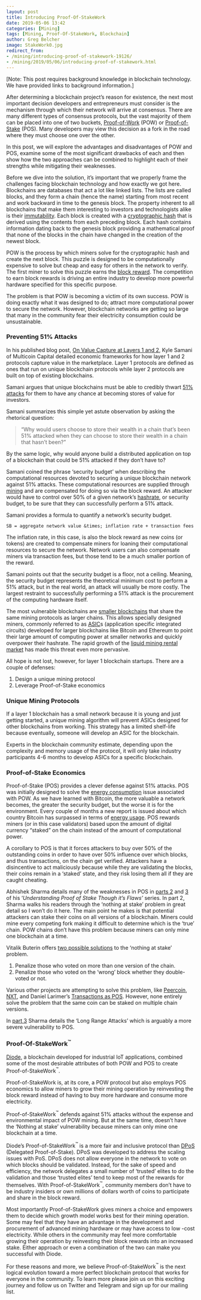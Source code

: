 ```yaml
---
layout: post
title: Introducing Proof-Of-StakeWork
date: 2019-05-06 13:42
categories: [Mining]
tags: [Mining, Proof-Of-StakeWork, Blockchain]
author: Greg Belcher
image: StakeWork0.jpg
redirect_from:
- /mining/introducing-proof-of-stakework-19126/
- /mining/2019/05/06/introducing-proof-of-stakework.html
---
```


[Note: This post requires background knowledge in blockchain technology. We have provided links to background information.]

After determining a blockchain project’s reason for existence, the next most important decision developers and entrepreneurs must consider is the mechanism through which their network will arrive at consensus. There are many different types of consensus protocols, but the vast majority of them can be placed into one of two buckets, [Proof-of-Work](https://cointelegraph.com/explained/proof-of-work-explained) (POW) or [Proof-of-Stake](https://hackernoon.com/what-is-proof-of-stake-8e0433018256) (POS). Many developers may view this decision as a fork in the road where they must choose one over the other.

In this post, we will explore the advantages and disadvantages of POW and POS, examine some of the most significant drawbacks of each and then show how the two approaches can be combined to highlight each of their strengths while mitigating their weaknesses.

Before we dive into the solution, it’s important that we properly frame the challenges facing blockchain technology and how exactly we got here. Blockchains are databases that act a lot like linked lists. The lists are called blocks, and they form a chain (hence the name) starting from most recent and work backward in time to the genesis block. The property inherent to all blockchains that make them interesting to investors and technologists alike is their [immutability](https://bitsonblocks.net/2016/02/29/a-gentle-introduction-to-immutability-of-blockchains/). Each block is created with a [cryptographic hash](https://hackernoon.com/cryptographic-hashing-c25da23609c3) that is derived using the contents from each preceding block. Each hash contains information dating back to the genesis block providing a mathematical proof that none of the blocks in the chain have changed in the creation of the newest block.

POW is the process by which miners solve for the cryptographic hash and create the next block. This puzzle is designed to be computationally expensive to solve but cheap and easy for others in the network to verify. The first miner to solve this puzzle earns the [block reward](https://www.investopedia.com/terms/b/block-reward.asp). The competition to earn block rewards is driving an entire industry to develop more powerful hardware specified for this specific purpose.

The problem is that POW is becoming a victim of its own success. POW is doing exactly what it was designed to do; attract more computational power to secure the network. However, blockchain networks are getting so large that many in the community fear their electricity consumption could be unsustainable.

### Preventing 51% Attacks

In his published blog post, [On Value Capture at Layers 1 and 2](https://multicoin.capital/2019/03/14/on-value-capture-at-layers-1-and-2/), Kyle Samani of Multicoin Capital detailed economic frameworks for how layer 1 and 2 protocols capture value in the marketplace. Layer 1 protocols are defined as ones that run on unique blockchain protocols while layer 2 protocols are built on top of existing blockchains.

Samani argues that unique blockchains must be able to credibly thwart [51% attacks](https://www.investopedia.com/terms/1/51-attack.asp) for them to have any chance at becoming stores of value for investors.

Samani summarizes this simple yet astute observation by asking the rhetorical question:

> “Why would users choose to store their wealth in a chain that’s been 51% attacked when they can choose to store their wealth in a chain that hasn’t been?”

By the same logic, why would anyone build a distributed application on top of a blockchain that could be 51% attacked if they don’t have to?

Samani coined the phrase ‘security budget’ when describing the computational resources devoted to securing a unique blockchain network against 51% attacks. These computational resources are supplied through [mining](https://www.investopedia.com/tech/how-does-bitcoin-mining-work/) and are compensated for doing so via the block reward. An attacker would have to control over 50% of a given network’s [hashrate](https://www.hashgains.com/wiki/h/what-is-hash-rate), or security budget, to be sure that they can successfully perform a 51% attack.

Samani provides a formula to quantify a network’s security budget.

```
SB = aggregate network value &times; inflation rate + transaction fees
```

The inflation rate, in this case, is also the block reward as new coins (or tokens) are created to compensate miners for loaning their computational resources to secure the network. Network users can also compensate miners via transaction fees, but those tend to be a much smaller portion of the reward.

Samani points out that the security budget is a floor, not a ceiling. Meaning, the security budget represents the theoretical minimum cost to perform a 51% attack, but in the real world, an attack will usually be more costly. The largest restraint to successfully performing a 51% attack is the procurement of the computing hardware itself.

The most vulnerable blockchains are [smaller blockchains](https://www.coindesk.com/blockchains-feared-51-attack-now-becoming-regular) that share the same mining protocols as larger chains. This allows specially designed miners, commonly referred to as [ASIC](https://en.bitcoin.it/wiki/ASIC)s (application specific integrated circuits) developed for larger blockchains like Bitcoin and Ethereum to point their large amount of computing power at smaller networks and quickly overpower their hashrate. The rapid growth of the [liquid mining rental market](https://www.coindesk.com/51-attacks-for-rent%e2%80%8a-the-trouble-with-a-liquid-mining-market) has made this threat even more pervasive.

All hope is not lost, however, for layer 1 blockchain startups. There are a couple of defenses:

1. Design a unique mining protocol
2. Leverage Proof-of-Stake economics

### Unique Mining Protocols

If a layer 1 blockchain has a small network because it is young and just getting started, a unique mining algorithm will prevent ASICs designed for other blockchains from working. This strategy has a limited shelf-life because eventually, someone will develop an ASIC for the blockchain.

Experts in the blockchain community estimate, depending upon the complexity and memory usage of the protocol, it will only take industry participants 4-6 months to develop ASICs for a specific blockchain.

### Proof-of-Stake Economics

Proof-of-Stake (POS) provides a clever defense against 51% attacks. POS was initially designed to solve the [energy consumption](/distributed-infrastructure/2019/03/07/the-end-of-mining.html) issue associated with POW. As we have learned with Bitcoin, the more valuable a network becomes, the greater the security budget, but the worse it is for the environment. Every couple of months a new report is issued about which country Bitcoin has surpassed in terms of [energy usage](https://arstechnica.com/tech-policy/2017/12/bitcoins-insane-energy-consumption-explained/). POS rewards miners (or in this case validators) based upon the amount of digital currency “staked” on the chain instead of the amount of computational power.

A corollary to POS is that it forces attackers to buy over 50% of the outstanding coins in order to have over 50% influence over which blocks, and thus transactions, on the chain get verified. Attackers have a disincentive to act maliciously because while they are validating the blocks, their coins remain in a ‘staked’ state, and they risk losing them all if they are caught cheating.

Abhishek Sharma details many of the weaknesses in POS in [parts 2](https://medium.com/@abhisharm/understanding-proof-of-stake-through-its-flaws-part-2-nothing-s-at-stake-8d12d826956c) and [3](https://medium.com/p/672a3d413501) of his ‘_Understanding Proof of Stake Though it’s Flaws’_ series. In part 2, Sharma walks his readers through the ‘nothing at stake’ problem in great detail so I won’t do it here. The main point he makes is that potential attackers can stake their coins on all versions of a blockchain. Miners could mine every competing fork making it difficult to determine which is the ‘true’ chain. POW chains don’t have this problem because miners can only mine one blockchain at a time.

Vitalik Buterin offers [two possible solutions](https://blog.ethereum.org/2014/07/05/stake/) to the ‘nothing at stake’ problem.

1. Penalize those who voted on more than one version of the chain.
2. Penalize those who voted on the ‘wrong’ block whether they double-voted or not.

Various other projects are attempting to solve this problem, like [Peercoin](http://wiki.peercointalk.org/index.php?title=Peerunity), [NXT](https://nxtwiki.org/wiki/Whitepaper:Nxt), and Daniel Larimer’s [Transactions as POS](https://bravenewcoin.com/assets/Uploads/TransactionsAsProofOfStake10.pdf). However, none entirely solve the problem that the same coin can be staked on multiple chain versions.

In [part 3](https://medium.com/p/672a3d413501) Sharma details the ‘Long Range Attacks’ which is arguably a more severe vulnerability to POS.

### Proof-Of-StakeWork<sup>&trade;</sup>

[Diode](https://diode.io/), a blockchain developed for industrial IoT applications, combined some of the most desirable attributes of both POW and POS to create Proof-of-StakeWork<sup>&trade;</sup>.

Proof-of-StakeWork is, at its core, a POW protocol but also employs POS economics to allow miners to grow their mining operation by reinvesting the block reward instead of having to buy more hardware and consume more electricity.

Proof-of-StakeWork<sup>&trade;</sup> defends against 51% attacks without the expense and environmental impact of POW mining. But at the same time, doesn’t have the ‘Nothing at stake’ vulnerability because miners can only mine one blockchain at a time.

Diode’s Proof-of-StakeWork<sup>&trade;</sup> is a more fair and inclusive protocol than [DPoS](https://hackernoon.com/what-is-delegated-proof-of-stake-897a2f0558f9) (Delegated Proof-of-Stake). DPoS was developed to address the scaling issues with PoS. DPoS does not allow everyone in the network to vote on which blocks should be validated. Instead, for the sake of speed and efficiency, the network delegates a small number of ‘trusted’ elites to do the validation and those ‘trusted elites’ tend to keep most of the rewards for themselves. With Proof-of-StakeWork<sup>&trade;</sup>, community members don’t have to be industry insiders or own millions of dollars worth of coins to participate and share in the block reward.

Most importantly Proof-of-StakeWork gives miners a choice and empowers them to decide which growth model works best for their mining operation. Some may feel that they have an advantage in the development and procurement of advanced mining hardware or may have access to low -cost electricity. While others in the community may feel more comfortable growing their operation by reinvesting their block rewards into an increased stake. Either approach or even a combination of the two can make you successful with Diode.

For these reasons and more, we believe Proof-of-StakeWork<sup>&trade;</sup> is the next logical evolution toward a more perfect blockchain protocol that works for everyone in the community. To learn more please join us on this exciting journey and follow us on Twitter and Telegram and sign up for our mailing list.